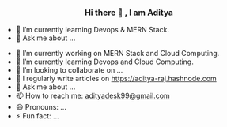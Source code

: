 

<h3 align="center">
  Hi there 👋 , I am Aditya
</h3>

- 🌱 I’m currently learning Devops & MERN Stack.
- 💬 Ask me about ...
<!--
**aditya-repo/aditya-repo** is a ✨ _special_ ✨ repository because its `README.md` (this file) appears on your GitHub profile.

Here are some ideas to get you started:

-->
- 🔭 I’m currently working on MERN Stack and Cloud Computing.
- 🌱 I’m currently learning Devops and Cloud Computing.
- 👯 I’m looking to collaborate on ...
- 🤔 I regularly write articles on https://aditya-raj.hashnode.com 
- 💬 Ask me about ...
- 📫 How to reach me: adityadesk99@gmail.com
- 😄 Pronouns: ...
- ⚡ Fun fact: ...
